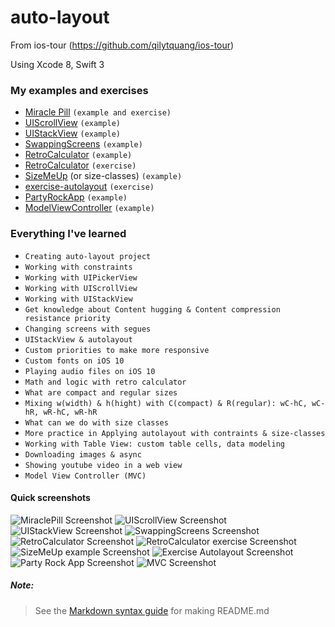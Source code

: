 # auto-layout
From ios-tour (https://github.com/qilytquang/ios-tour)

Using Xcode 8, Swift 3

### My examples and exercises
* [Miracle Pill](https://github.com/qilytquang/miracle-pill) `(example and exercise)`
* [UIScrollView](https://github.com/qilytquang/ui-scroll-view) `(example)`
* [UIStackView](https://github.com/qilytquang/ui-stack-view) `(example)`
* [SwappingScreens](https://github.com/qilytquang/swapping-screens) `(example)`
* [RetroCalculator](https://github.com/qilytquang/retro-calculator) `(example)`
* [RetroCalculator](https://github.com/qilytquang/retro-calculator-exercise) `(exercise)`
* [SizeMeUp](https://github.com/qilytquang/size-classes) (or size-classes) `(example)`
* [exercise-autolayout](https://github.com/qilytquang/exercise-autolayout) `(exercise)`
* [PartyRockApp](https://github.com/qilytquang/party-rock-app) `(example)`
* [ModelViewController](https://github.com/qilytquang/mvc-test) `(example)`

### Everything I've learned
* `Creating auto-layout project`
* `Working with constraints`
* `Working with UIPickerView`
* `Working with UIScrollView`
* `Working with UIStackView`
* `Get knowledge about Content hugging & Content compression resistance priority`
* `Changing screens with segues`
* `UIStackView & autolayout`
* `Custom priorities to make more responsive`
* `Custom fonts on iOS 10`
* `Playing audio files on iOS 10`
* `Math and logic with retro calculator`
* `What are compact and regular sizes`
* `Mixing w(width) & h(hight) with C(compact) & R(regular): wC-hC, wC-hR, wR-hC, wR-hR`
* `What can we do with size classes`
* `More practice in Applying autolayout with contraints & size-classes`
* `Working with Table View: custom table cells, data modeling`
* `Downloading images & async`
* `Showing youtube video in a web view`
* `Model View Controller (MVC)`


#### Quick screenshots
[id1]: /screenshots/miracle-pill.png "Quick screenshot of MiraclePill"
[id2]: /screenshots/ui-scroll-view.png "Quick screenshot of UIScrollView"
[id3]: /screenshots/ui-stack-view.png "Quick screenshot of UIStackView"
[id4]: /screenshots/swapping-screens.png "Quick screenshot of SwappingScreens"
[id5]: /screenshots/retro-calculator.png "Quick screenshot of RetroCalculator"
[id6]: /screenshots/retro-calculator-exercise.png "Quick screenshot of RetroCalculator exercise"
[id7]: /screenshots/size-classes.png "Quick screenshot of size-class example"
[id8]: /screenshots/exercise-autolayout.png "Quick screenshot of exercise-autolayout"
[id9]: /screenshots/party-rock-app.png "Quick screenshot of party-rock-app"
[id10]: /screenshots/mvc-test.png "Quick screenshot of mvc-test"

![MiraclePill Screenshot][id1]
![UIScrollView Screenshot][id2]
![UIStackView Screenshot][id3]
![SwappingScreens Screenshot][id4]
![RetroCalculator Screenshot][id5]
![RetroCalculator exercise Screenshot][id6]
![SizeMeUp example Screenshot][id7]
![Exercise Autolayout Screenshot][id8]
![Party Rock App Screenshot][id9]
![MVC Screenshot][id10]

##### Note:
> See the [Markdown syntax guide](https://confluence.atlassian.com/bitbucketserver/markdown-syntax-guide-776639995.html)
> for making README.md
